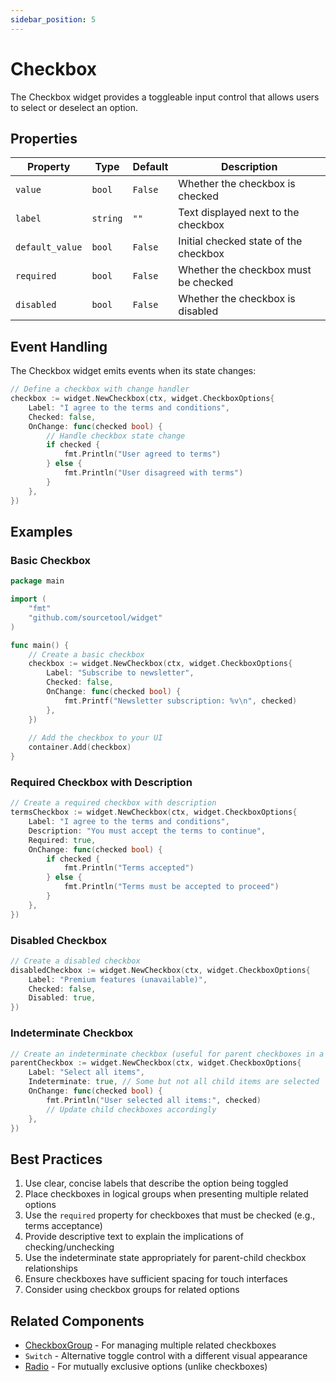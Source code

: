 ```yaml
---
sidebar_position: 5
---
```


# Checkbox

The Checkbox widget provides a toggleable input control that allows users to select or deselect an option.

## Properties

| Property | Type | Default | Description |
|----------|------|---------|-------------|
| `value` | `bool` | `False` | Whether the checkbox is checked |
| `label` | `string` | `""` | Text displayed next to the checkbox |
| `default_value` | `bool` | `False` | Initial checked state of the checkbox |
| `required` | `bool` | `False` | Whether the checkbox must be checked |
| `disabled` | `bool` | `False` | Whether the checkbox is disabled |

## Event Handling

The Checkbox widget emits events when its state changes:

```go
// Define a checkbox with change handler
checkbox := widget.NewCheckbox(ctx, widget.CheckboxOptions{
    Label: "I agree to the terms and conditions",
    Checked: false,
    OnChange: func(checked bool) {
        // Handle checkbox state change
        if checked {
            fmt.Println("User agreed to terms")
        } else {
            fmt.Println("User disagreed with terms")
        }
    },
})
```

## Examples

### Basic Checkbox

```go
package main

import (
    "fmt"
    "github.com/sourcetool/widget"
)

func main() {
    // Create a basic checkbox
    checkbox := widget.NewCheckbox(ctx, widget.CheckboxOptions{
        Label: "Subscribe to newsletter",
        Checked: false,
        OnChange: func(checked bool) {
            fmt.Printf("Newsletter subscription: %v\n", checked)
        },
    })
    
    // Add the checkbox to your UI
    container.Add(checkbox)
}
```

### Required Checkbox with Description

```go
// Create a required checkbox with description
termsCheckbox := widget.NewCheckbox(ctx, widget.CheckboxOptions{
    Label: "I agree to the terms and conditions",
    Description: "You must accept the terms to continue",
    Required: true,
    OnChange: func(checked bool) {
        if checked {
            fmt.Println("Terms accepted")
        } else {
            fmt.Println("Terms must be accepted to proceed")
        }
    },
})
```

### Disabled Checkbox

```go
// Create a disabled checkbox
disabledCheckbox := widget.NewCheckbox(ctx, widget.CheckboxOptions{
    Label: "Premium features (unavailable)",
    Checked: false,
    Disabled: true,
})
```

### Indeterminate Checkbox

```go
// Create an indeterminate checkbox (useful for parent checkboxes in a tree)
parentCheckbox := widget.NewCheckbox(ctx, widget.CheckboxOptions{
    Label: "Select all items",
    Indeterminate: true, // Some but not all child items are selected
    OnChange: func(checked bool) {
        fmt.Println("User selected all items:", checked)
        // Update child checkboxes accordingly
    },
})
```

## Best Practices

1. Use clear, concise labels that describe the option being toggled
2. Place checkboxes in logical groups when presenting multiple related options
3. Use the `required` property for checkboxes that must be checked (e.g., terms acceptance)
4. Provide descriptive text to explain the implications of checking/unchecking
5. Use the indeterminate state appropriately for parent-child checkbox relationships
6. Ensure checkboxes have sufficient spacing for touch interfaces
7. Consider using checkbox groups for related options

## Related Components

- [CheckboxGroup](./checkbox-group) - For managing multiple related checkboxes
- `Switch` - Alternative toggle control with a different visual appearance
- [Radio](./radio) - For mutually exclusive options (unlike checkboxes)

